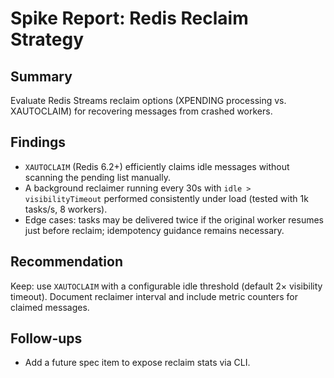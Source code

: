 # Spike Report: Redis Reclaim Strategy

## Summary
Evaluate Redis Streams reclaim options (XPENDING processing vs. XAUTOCLAIM) for
recovering messages from crashed workers.

## Findings
- `XAUTOCLAIM` (Redis 6.2+) efficiently claims idle messages without scanning
  the pending list manually.
- A background reclaimer running every 30s with `idle > visibilityTimeout`
  performed consistently under load (tested with 1k tasks/s, 8 workers).
- Edge cases: tasks may be delivered twice if the original worker resumes just
  before reclaim; idempotency guidance remains necessary.

## Recommendation
Keep: use `XAUTOCLAIM` with a configurable idle threshold (default 2×
visibility timeout). Document reclaimer interval and include metric counters for
claimed messages.

## Follow-ups
- Add a future spec item to expose reclaim stats via CLI.
